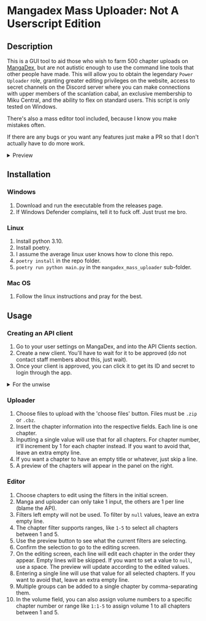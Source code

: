 # Mangadex Mass Uploader: Not A Userscript Edition

## Description
This is a GUI tool to aid those who wish to farm 500 chapter uploads on [MangaDex](https://mangadex.org), but are not
autistic enough to use the command line tools that other people have made. This will allow you to obtain the legendary
`Power Uploader` role, granting greater editing privileges on the website, access to secret channels on the Discord
server where you can make connections with upper members of the scanlation cabal, an exclusive membership to Miku
Central, and the ability to flex on standard users. This script is only tested on Windows.

There's also a mass editor tool included, because I know you make mistakes often.

If there are any bugs or you want any features just make a PR so that I don't actually have to do more work.

<details>
  <summary>Preview</summary>

  ![a screenshot of the mangadex-mass-uploader](./assets/mass_uploader_screenshot.png)
</details>

## Installation
### Windows
1. Download and run the executable from the releases page.
2. If Windows Defender complains, tell it to fuck off. Just trust me bro.
### Linux
1. Install python 3.10.
2. Install poetry.
3. I assume the average linux user knows how to clone this repo.
4. `poetry install` in the repo folder.
5. `poetry run python main.py` in the `mangadex_mass_uploader` sub-folder.
###  Mac OS
1. Follow the linux instructions and pray for the best.

## Usage
### Creating an API client
1. Go to your user settings on MangaDex, and into the API Clients section.
2. Create a new client. You'll have to wait for it to be approved (do not contact staff members about this, just wait).
3. Once your client is approved, you can click it to get its ID and secret to login through the app.

<details>
  <summary>For the unwise</summary>

  ![a screenshot of the mangadex-mass-uploader](./assets/usage_1.png)
  ![a screenshot of the mangadex-mass-uploader](./assets/usage_2.png)
</details>

### Uploader
1. Choose files to upload with the 'choose files' button. Files must be `.zip` or `.cbz`.
2. Insert the chapter information into the respective fields. Each line is one chapter.
3. Inputting a single value will use that for all chapters. For chapter number, it'll increment by 1 for each chapter
instead. If you want to avoid that, leave an extra empty line.
4. If you want a chapter to have an empty title or whatever, just skip a line.
5. A preview of the chapters will appear in the panel on the right.

### Editor
1. Choose chapters to edit using the filters in the initial screen.
2. Manga and uploader can only take 1 input, the others are 1 per line (blame the API).
3. Filters left empty will not be used. To filter by `null` values, leave an extra empty line.
4. The chapter filter supports ranges, like `1-5` to select all chapters between 1 and 5.
5. Use the preview button to see what the current filters are selecting.
6. Confirm the selection to go to the editing screen.
7. On the editing screen, each line will edit each chapter in the order they appear. Empty lines will be skipped. If you
want to set a value to `null`, use a space. The preview will update according to the edited values.
8. Entering a single line will use that value for all selected chapters. If you want to avoid that, leave an extra empty
line.
9. Multiple groups can be added to a single chapter by comma-separating them.
10. In the volume field, you can also assign volume numbers to a specific chapter number or range like `1:1-5` to assign
volume 1 to all chapters between 1 and 5.
